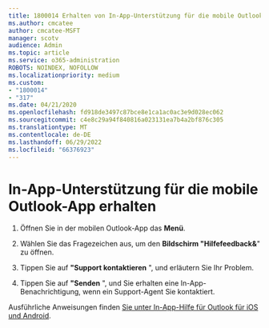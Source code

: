 ```yaml
---
title: 1800014 Erhalten von In-App-Unterstützung für die mobile Outlook-App
ms.author: cmcatee
author: cmcatee-MSFT
manager: scotv
audience: Admin
ms.topic: article
ms.service: o365-administration
ROBOTS: NOINDEX, NOFOLLOW
ms.localizationpriority: medium
ms.custom:
- "1800014"
- "317"
ms.date: 04/21/2020
ms.openlocfilehash: fd918de3497c87bce8e1ca1ac0ac3e9d028ec062
ms.sourcegitcommit: c4e8c29a94f840816a023131ea7b4a2bf876c305
ms.translationtype: MT
ms.contentlocale: de-DE
ms.lasthandoff: 06/29/2022
ms.locfileid: "66376923"
---
```

# <a name="get-in-app-support-for-the-outlook-mobile-app"></a>In-App-Unterstützung für die mobile Outlook-App erhalten

1. Öffnen Sie in der mobilen Outlook-App das **Menü**.

2. Wählen Sie das Fragezeichen aus, um den **Bildschirm "Hilfefeedback&amp;**" zu öffnen.

3. Tippen Sie auf **"Support kontaktieren** ", und erläutern Sie Ihr Problem.

4. Tippen Sie auf **"Senden** ", und Sie erhalten eine In-App-Benachrichtigung, wenn ein Support-Agent Sie kontaktiert.

Ausführliche Anweisungen finden [Sie unter In-App-Hilfe für Outlook für iOS und Android](https://support.office.com/article/218a22d1-9fa5-4889-b689-de1c63493243.aspx#ID0EAABAAA=Contact_Support).
